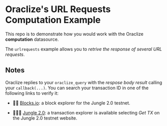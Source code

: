 # Oraclize's URL Requests Computation Example 

This repo is to demonstrate how you would work with the Oraclize **computation** datasource.

The `urlrequests` example allows you to *retrive the response of several URL requests*.

## Notes

Oraclize replies to your `oraclize_query` with the *respose body result* calling your `callback(...)`. 
You can search your transaction ID in one of the following links to verify it:

* :mag_right::ledger: [Blocks.io](https://jungle.bloks.io/): a block explorer for the Jungle 2.0 testnet.

* :palm_tree::lion::palm_tree: [Jungle 2.0](https://monitor.jungletestnet.io/#home): a transaction explorer is available selecting *Get TX* on the Jungle 2.0 testnet website.
